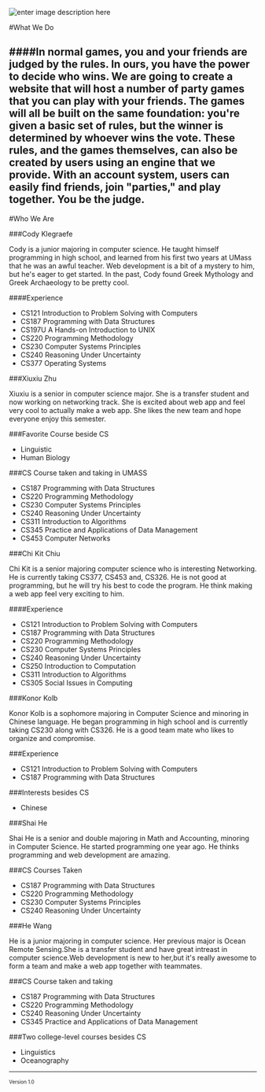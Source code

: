 ![enter image description here](https://lh5.googleusercontent.com/-JNX6ClQ1OJ8/VBdiyZ7wnfI/AAAAAAAAACE/rwlvcsMffHY/s0/FL.png "FL.png") 

#What We Do

####In normal games, you and your friends are judged by the rules. In ours, you have the power to decide who wins. We are going to create a website that will host a number of party games that you can play with your friends. The games will all be built on the same foundation: you're given a basic set of rules, but the winner is determined by whoever wins the vote. These rules, and the games themselves, can also be created by users using an engine that we provide. With an account system, users can easily find friends, join "parties," and play together. You be the judge.
----------


#Who We Are

###Cody Klegraefe

Cody is a junior majoring in computer science. He taught himself programming in high school, and learned from his first two years at UMass that he was an awful teacher. Web development is a bit of a mystery to him, but he's eager to get started. In the past, Cody found Greek Mythology and Greek Archaeology to be pretty cool.

####Experience

 - CS121 Introduction to Problem Solving with Computers
 - CS187 Programming with Data Structures
 - CS197U A Hands-on Introduction to UNIX
 - CS220 Programming Methodology
 - CS230 Computer Systems Principles
 - CS240 Reasoning Under Uncertainty
 - CS377 Operating Systems


###Xiuxiu Zhu

Xiuxiu is a senior in computer science major. She is a transfer student and now working on networking track. She is excited about web app and feel very cool to actually make a web app. She likes the new team and hope everyone enjoy this semester. 

###Favorite Course beside CS
 - Linguistic
 - Human Biology

###CS Course taken and taking in UMASS
 - CS187 Programming with Data Structures
 - CS220 Programming Methodology
 - CS230 Computer Systems Principles
 - CS240 Reasoning Under Uncertainty
 - CS311 Introduction to Algorithms
 - CS345 Practice and Applications of Data Management
 - CS453 Computer Networks

###Chi Kit Chiu

Chi Kit is a senior majoring computer science who is interesting Networking.  He is currently taking CS377, CS453 and, CS326. He is not good at programming, but he will try his best to code the program. He think making a web app feel very exciting to him.

####Experience

 - CS121 Introduction to Problem Solving with Computers
 - CS187 Programming with Data Structures
 - CS220 Programming Methodology
 - CS230 Computer Systems Principles
 - CS240 Reasoning Under Uncertainty
 - CS250 Introduction to Computation
 - CS311 Introduction to Algorithms
 - CS305 Social Issues in Computing

 
###Konor Kolb

Konor Kolb is a sophomore majoring in Computer Science and minoring in Chinese language. He began programming in high school and is currently taking CS230 along with CS326. He is a good team mate who likes to organize and compromise. 

###Experience
 - CS121 Introduction to Problem Solving with Computers
 - CS187 Programming with Data Structures

###Interests besides CS
 - Chinese

###Shai He

Shai He is a senior and double majoring in Math and Accounting, minoring in Computer Science. He started programming one year ago. He thinks programming and web development are amazing.

###CS Courses Taken
 - CS187 Programming with Data Structures
 - CS220 Programming Methodology
 - CS230 Computer Systems Principles
 - CS240 Reasoning Under Uncertainty
 
###He Wang

He is a junior majoring in computer science. Her previous major is Ocean Remote Sensing.She is a transfer student and have great intreast in computer science.Web development is new to her,but it's really awesome to form a team and make a web app together with teammates.

###CS Course taken and taking
 - CS187 Programming with Data Structures
 - CS220 Programming Methodology
 - CS240 Reasoning Under Uncertainty
 - CS345 Practice and Applications of Data Management
 
###Two college-level courses besides CS
 - Linguistics
 - Oceanography

----------
<font size=1>Version 1.0</font>

